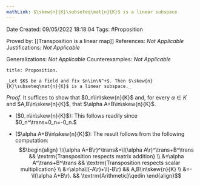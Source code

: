 ```yaml
---
mathLink: $\skew{n}{K}\subseteq\mat{n}{K}$ is a linear subspace
---
```


<div class="topSpace"></div>

Date Created: 09/05/2022 18:18:04
Tags: #Proposition

Proved by: [[Transposition is a linear map]]
References: _Not Applicable_
Justifications: _Not Applicable_

Generalizations: _Not Applicable_
Counterexamples: _Not Applicable_

``` ad-Proposition
title: Proposition.

_Let $K$ be a field and fix $n\in\N^+$. Then $\skew{n}{K}\subseteq\mat{n}{K}$ is a linear subspace._

```

_Proof_. It suffices to show that $0_n\in\skew{n}{K}$ and, for every $\alpha\in K$ and $A,B\in\skew{n}{K}$, that $\alpha A+B\in\skew{n}{K}$.
* ($0_n\in\skew{n}{K}$): This follows readily since $0_n^\trans=0_n=-0_n.$

* ($\alpha A+B\in\skew{n}{K}$): The result follows from the following computation:
$$\begin{align}
    \l(\alpha A+B\r)^\trans&=\l(\alpha A\r)^\trans+B^\trans && \textrm{Transposition respects matrix addition} \\
    &=\alpha A^\trans+B^\trans && \textrm{Transposition respects scalar multiplication} \\
    &=\alpha\l(-A\r)+\l(-B\r) && A,B\in\skew{n}{K} \\
    &=-\l(\alpha A+B\r). && \textrm{Arithmetic}\qedin
\end{align}$$
